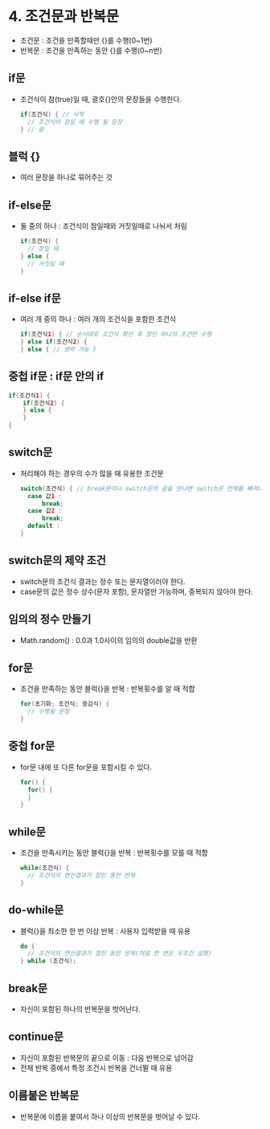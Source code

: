 # 4. 조건문과 반복문

- 조건문 : 조건을 만족할때만 {}를 수행(0~1번)
- 반복문 : 조건을 만족하는 동안 {}를 수행(0~n번)

## if문

- 조건식이 참(true)일 때, 괄호{}안의 문장들을 수행한다.
  ```java
  if(조건식) { // 시작
  	// 조건식이 참일 때 수행 될 문장
  } // 끝
  ```

## 블럭 {}

- 여러 문장을 하나로 묶어주는 것

## if-else문

- 둘 중의 하나 : 조건식이 참일때와 거짓일때로 나눠서 처림
  ```java
  if(조건식) {
  	// 참일 때
  } else {
  	// 거짓일 때
  }
  ```

## if-else if문

- 여러 개 중의 하나 : 여러 개의 조건식을 포함한 조건식
  ```java
  if(조건식1) { // 순서대로 조건식 확인 후 참인 하나의 조건만 수행
  } else if(조건식2) {
  } else { // 생략 가능 }
  ```

## 중첩 if문 : if문 안의 if

```java
if(조건식1) {
    if(조건식2) {
    } else {
    }
{
```

## switch문

- 처리해야 하는 경우의 수가 많을 때 유용한 조건문
  ```java
  switch(조건식) { // break문이나 switch문의 끝을 만나면 switch문 전체를 빠져나간다.
  	case 값1 :
  		break;
  	case 값2 :
  		break;
  	default :
  }
  ```

## switch문의 제약 조건

- switch문의 조건식 결과는 정수 또는 문자열이러야 한다.
- case문의 값은 정수 상수(문자 포함), 문자열만 가능하며, 중복되지 않아야 한다.

## 임의의 정수 만들기

- Math.random() : 0.0과 1.0사이의 임의의 double값을 반환

## for문

- 조건을 만족하는 동안 블럭{}을 반복 : 반복횟수를 알 때 적합

  ```java
  for(초기화; 조건식; 증감식) {
  	// 수행될 문장
  }
  ```

## 중첩 for문

- for문 내에 또 다른 for문을 포함시킬 수 있다.
  ```java
  for() {
  	for() {
  	}
  }
  ```

## while문

- 조건을 만족시키는 동안 블럭{}을 반복 : 반복횟수를 모를 때 적합
  ```java
  while(조건식) {
  	// 조건식의 연산결과가 참인 동안 반복
  }
  ```

## do-while문

- 블럭{}을 최소한 한 번 이상 반복 : 사용자 입력받을 때 유용
  ```java
  do {
  	// 조건식의 연산결과가 참인 동안 반복(처음 한 번은 무조건 실행)
  } while (조건식);
  ```

## break문

- 자신이 포함된 하나의 반복문을 벗어난다.

## continue문

- 자신이 포함된 반복문의 끝으로 이동 : 다음 반복으로 넘어감
- 전체 반복 중에서 특정 조건시 반복을 건너뛸 때 유용

## 이름붙은 반복문

- 반복문에 이름을 붙여서 하나 이상의 반복문을 벗어날 수 있다.
